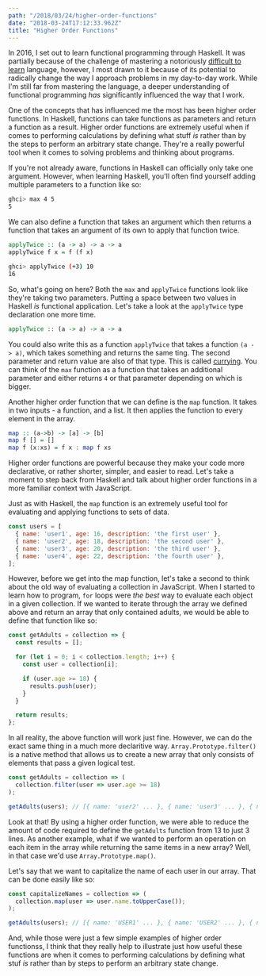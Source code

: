 ```yaml
---
path: "/2018/03/24/higher-order-functions"
date: "2018-03-24T17:12:33.962Z"
title: "Higher Order Functions"
---
```


In 2016, I set out to learn functional programming through Haskell. It was partially because of the challenge of mastering a notoriously [difficult to learn](https://www.quora.com/Why-is-Haskell-so-hard-to-learn) language, however, I most drawn to it because of its potential to radically change the way I approach problems in my day-to-day work. While I'm still far from mastering the language, a deeper understanding of functional programming *has* significantly influenced the way that I work.

One of the concepts that has influenced me the most has been higher order functions. In Haskell, functions can take functions as parameters and return a function as a result. Higher order functions are extremely useful when if comes to performing calculations by defining what stuff *is* rather than by the steps to perform an arbitrary state change. They're a really powerful tool when it comes to solving problems and thinking about programs.

If you're not already aware, functions in Haskell can officially only take one argument. However, when learning Haskell, you'll often find yourself adding multiple parameters to a function like so:

```bash
ghci> max 4 5
5
```

We can also define a function that takes an argument which then returns a function that takes an argument of its own to apply that function twice.

```haskell
applyTwice :: (a -> a) -> a -> a
applyTwice f x = f (f x)
```

```bash
ghci> applyTwice (+3) 10
16
```

So, what's going on here? Both the `max` and `applyTwice` functions look like they're taking two parameters. Putting a space between two values in Haskell *is* functional application. Let's take a look at the `applyTwice` type declaration one more time.

```haskell
applyTwice :: (a -> a) -> a -> a
```

You could also write this as a function `applyTwice` that takes a function `(a -> a)`, which takes something and returns the same ting. The second parameter and return value are also of that type. This is called [currying](https://wiki.haskell.org/Currying). You can think of the `max` function as a function that takes an additional parameter and either returns `4` or that parameter depending on which is bigger.

Another higher order function that we can define is the `map` function. It takes in two inputs - a function, and a list. It then applies the function to every element in the array.

```haskell
map :: (a->b) -> [a] -> [b]
map f [] = []
map f (x:xs) = f x : map f xs
```

Higher order functions are powerful because they make your code more declarative, or rather shorter, simpler, and easier to read. Let's take a moment to step back from Haskell and talk about higher order functions in a more familiar context with JavaScript.

Just as with Haskell, the `map` function is an extremely useful tool for evaluating and applying functions to sets of data.

```javascript
const users = [
  { name: 'user1', age: 16, description: 'the first user' },
  { name: 'user2', age: 18, description: 'the second user' },
  { name: 'user3', age: 20, description: 'the third user' },
  { name: 'user4', age: 22, description: 'the fourth user' },
];
```
However, before we get into the map function, let's take a second to think about the old way of evaluating a collection in JavaScript. When I started to learn how to program, `for` loops were _the best_ way to evaluate each object in a given collection. If we wanted to iterate through the array we defined above and return an array that only contained adults, we would be able to define that function like so:

```javascript
const getAdults = collection => {
  const results = [];

  for (let i = 0; i < collection.length; i++) {
    const user = collection[i];

    if (user.age >= 18) {
      results.push(user);
    }
  }

  return results;
};
```
In all reality, the above function will work just fine. However, we can do the exact same thing in a much more declaritive way. `Array.Prototype.filter()` is a native method that allows us to create a new array that only consists of elements that pass a given logical test.

```javascript
const getAdults = collection => (
  collection.filter(user => user.age >= 18)
);

getAdults(users); // [{ name: 'user2' ... }, { name: 'user3' ... }, { name: 'user4' ... }]
```

Look at that! By using a higher order function, we were able to reduce the amount of code required to define the `getAdults` function from 13 to just 3 lines. As another example, what if we wanted to perform an operation on each item in the array while returning the same items in a new array? Well, in that case we'd use `Array.Prototype.map()`.

Let's say that we want to capitalize the name of each user in our array. That can be done easily like so:

```javascript
const capitalizeNames = collection => (
  collection.map(user => user.name.toUpperCase());
);

getAdults(users); // [{ name: 'USER1' ... }, { name: 'USER2' ... }, { name: 'USER3' ... }, { name: 'USER4' ... }]
```

And, while those were just a few simple examples of higher order functionss, I think that they really help to illustrate just how useful these functions are when it comes to performing calculations by defining what stuf *is* rather than by steps to perform an arbitrary state change.

